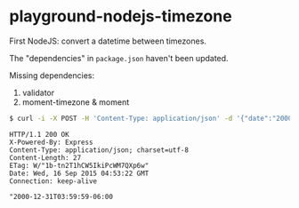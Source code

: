 # playground-nodejs-timezone
First NodeJS: convert a datetime between timezones.

The "dependencies" in `package.json` haven't been updated.

Missing dependencies:

1. validator
2. moment-timezone & moment

```bash
$ curl -i -X POST -H 'Content-Type: application/json' -d '{"date":"2000-12-31T23:59:59","from_tz": "Pacific/Tongatapu", "to_tz": "Canada/East-Saskatchewan"}' http://localhost:3000/timezone
```

```
HTTP/1.1 200 OK
X-Powered-By: Express
Content-Type: application/json; charset=utf-8
Content-Length: 27
ETag: W/"1b-tn2T1hCW5IkiPcWM7QXp6w"
Date: Wed, 16 Sep 2015 04:53:22 GMT
Connection: keep-alive

"2000-12-31T03:59:59-06:00
````
